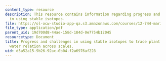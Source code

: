 ```yaml
---
content_type: resource
description: This resource contains information regarding progress and challenges
  in using stable isotopes.
file: https://ol-ocw-studio-app-qa.s3.amazonaws.com/courses/12-744-marine-isotope-chemistry-fall-2012/d5a52a159b2692ac0b04f2a6976af228_MIT12_744F12_rd2012_Wrnr.pdf
file_type: application/pdf
parent_uid: 19d700d8-44ae-158d-184d-0e7754b12045
resourcetype: Document
title: Progress and challenges in using stable isotopes to trace plant carbon and
  water relation across scales.
uid: d5a52a15-9b26-92ac-0b04-f2a6976af228
---
```

